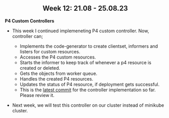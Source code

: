 <center><h2><b>Week 12: 21.08 - 25.08.23</b></h2></center>

**P4 Custom Controllers**

- This week I continued implemeneting P4 custom controller. Now, controller can;
    - Implements the code-generator to create clientset, informers and listers for custom resources.
    - Accesses the P4 custom resources.
    - Starts the informer to keep track of whenever a p4 resource is created or deleted.
    - Gets the objects from worker queue.
    - Handles the created P4 resources.
    - Updates the status of P4 resource, if deployment gets successful.
    - This is the [latest commit](https://git.comnets.net/p4-work/p4-kube/-/commit/da4dbd42e7c76af535b21de056ea67aae6b630b5) for the controller implementation so far. Please review it.

- Next week, we will test this controller on our cluster instead of minikube cluster.

